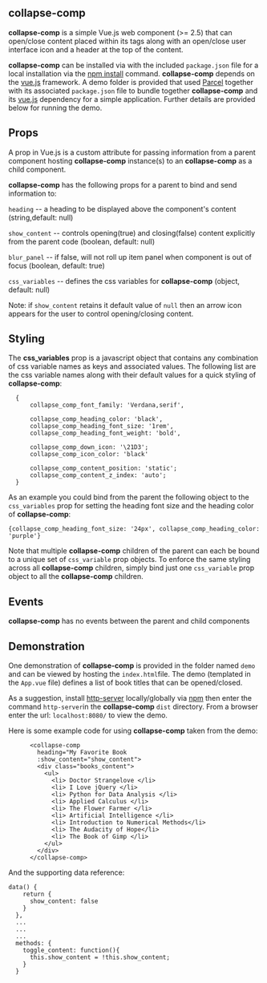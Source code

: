 ## collapse-comp

**collapse-comp** is a simple Vue.js web component (>= 2.5) that can open/close content placed within its tags along with an open/close user interface icon and a header at the top of the content.  

 **collapse-comp** can be installed via with the included `package.json` file for a local installation via the [npm install](https://docs.npmjs.com/cli/install.html "npm install") command.  **collapse-comp** depends on the [vue.js](https://vuejs.org/ "Vue.js") framework.  A demo folder is provided that used [Parcel](https://parceljs.org/) together with its associated `package.json` file to bundle together  **collapse-comp** and its [vue.js](https://vuejs.org/ "Vue.js") dependency for a simple application.  Further details are provided below for running the demo.

## Props

A prop in Vue.js is a custom attribute for passing information from a parent component hosting **collapse-comp** instance(s) to an **collapse-comp** as a child component. 

**collapse-comp** has the following props for a parent to bind and send information to:

`heading` -- a heading to be displayed above the component's content (string,default: null)

`show_content` -- controls opening(true) and closing(false) content explicitly from the parent code (boolean, default: null) 

`blur_panel` -- if false, will not roll up item panel when component is out of focus (boolean, default: true)

`css_variables` -- defines the css variables for **collapse-comp** (object, default: null)

Note: if `show_content` retains it default value of `null` then an arrow icon appears for the user to control opening/closing content.

## Styling

The **css_variables** prop is a javascript object that contains any combination of css variable names as keys and associated values.  The following list are the css variable names along with their default values for a quick styling of **collapse-comp**:

```
  {
      collapse_comp_font_family: 'Verdana,serif',

      collapse_comp_heading_color: 'black',
      collapse_comp_heading_font_size: '1rem',
      collapse_comp_heading_font_weight: 'bold',
      
      collapse_comp_down_icon: '\21D3';
      collapse_comp_icon_color: 'black'
      
      collapse_comp_content_position: 'static';
  	  collapse_comp_content_z_index: 'auto';
  }
```

As an example you could bind from the parent the following object to the `css_variables` prop for setting the heading font size and the heading color of **collapse-comp**:

```
{collapse_comp_heading_font_size: '24px', collapse_comp_heading_color: 'purple'}
```

Note that multiple **collapse-comp** children of the parent can each be bound to a unique set of `css_variable` prop objects. To enforce the same styling across all **collapse-comp** children, simply  bind just one `css_variable` prop object to all the **collapse-comp** children.

## Events

**collapse-comp** has no events between the parent and child components

## Demonstration

One demonstration of  **collapse-comp**  is provided in the folder named `demo` and can be viewed by hosting the `index.html`file.  The demo (templated in the `App.vue` file)  defines a list of book titles that can be opened/closed.

As a suggestion, install [http-server](https://www.npmjs.com/package/http-server "http-server") locally/globally via [npm](https://www.npmjs.com/ "npm") then enter the command `http-server`in the **collapse-comp** `dist` directory.  From a browser enter the url: `localhost:8080/` to view the demo.

Here is some example code for using **collapse-comp** taken from the demo:

```
      <collapse-comp
        heading="My Favorite Book
        :show_content="show_content">
        <div class="books_content">
          <ul>
            <li> Doctor Strangelove </li>
            <li> I Love jQuery </li>
            <li> Python for Data Analysis </li>
            <li> Applied Calculus </li>
            <li> The Flower Farmer </li>
            <li> Artificial Intelligence </li>
            <li> Introduction to Numerical Methods</li>
            <li> The Audacity of Hope</li>
            <li> The Book of Gimp </li>
          </ul>
        </div>
      </collapse-comp>  
```



And the supporting data reference:

```
data() {
    return {
      show_content: false
    }
  },
  ...
  ...
  ...
  methods: {
    toggle_content: function(){
      this.show_content = !this.show_content;
    }
  }
```


